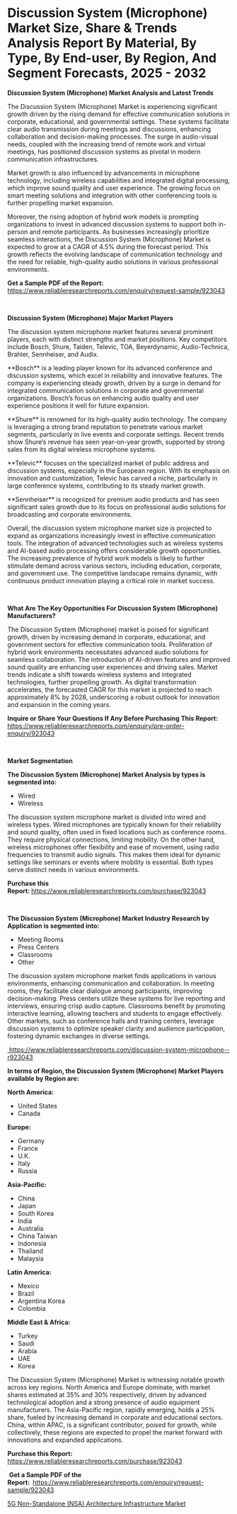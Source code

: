 <p><h1>Discussion System (Microphone) Market Size, Share & Trends Analysis Report By Material, By Type, By End-user, By Region, And Segment Forecasts, 2025 - 2032</h1></p><p><strong>Discussion System (Microphone) Market Analysis and Latest Trends</strong></p>
<p><p>The Discussion System (Microphone) Market is experiencing significant growth driven by the rising demand for effective communication solutions in corporate, educational, and governmental settings. These systems facilitate clear audio transmission during meetings and discussions, enhancing collaboration and decision-making processes. The surge in audio-visual needs, coupled with the increasing trend of remote work and virtual meetings, has positioned discussion systems as pivotal in modern communication infrastructures.</p><p>Market growth is also influenced by advancements in microphone technology, including wireless capabilities and integrated digital processing, which improve sound quality and user experience. The growing focus on smart meeting solutions and integration with other conferencing tools is further propelling market expansion.</p><p>Moreover, the rising adoption of hybrid work models is prompting organizations to invest in advanced discussion systems to support both in-person and remote participants. As businesses increasingly prioritize seamless interactions, the Discussion System (Microphone) Market is expected to grow at a CAGR of 4.5% during the forecast period. This growth reflects the evolving landscape of communication technology and the need for reliable, high-quality audio solutions in various professional environments.</p></p>
<p><strong>Get a Sample PDF of the Report:&nbsp;</strong> <a href="https://www.reliableresearchreports.com/enquiry/request-sample/923043?utm_campaign=2478&utm_medium=2&utm_source=Github&utm_content=ia&utm_term=15022025&utm_id=discussion-system-microphone">https://www.reliableresearchreports.com/enquiry/request-sample/923043</a></p>
<p>&nbsp;</p>
<p><strong>Discussion System (Microphone) Major Market Players</strong></p>
<p><p>The discussion system microphone market features several prominent players, each with distinct strengths and market positions. Key competitors include Bosch, Shure, Taiden, Televic, TOA, Beyerdynamic, Audio-Technica, Brahler, Sennheiser, and Audix.</p><p>**Bosch** is a leading player known for its advanced conference and discussion systems, which excel in reliability and innovative features. The company is experiencing steady growth, driven by a surge in demand for integrated communication solutions in corporate and governmental organizations. Bosch’s focus on enhancing audio quality and user experience positions it well for future expansion.</p><p>**Shure** is renowned for its high-quality audio technology. The company is leveraging a strong brand reputation to penetrate various market segments, particularly in live events and corporate settings. Recent trends show Shure’s revenue has seen year-on-year growth, supported by strong sales from its digital wireless microphone systems.</p><p>**Televic** focuses on the specialized market of public address and discussion systems, especially in the European region. With its emphasis on innovation and customization, Televic has carved a niche, particularly in large conference systems, contributing to its steady market growth.</p><p>**Sennheiser** is recognized for premium audio products and has seen significant sales growth due to its focus on professional audio solutions for broadcasting and corporate environments.</p><p>Overall, the discussion system microphone market size is projected to expand as organizations increasingly invest in effective communication tools. The integration of advanced technologies such as wireless systems and AI-based audio processing offers considerable growth opportunities. The increasing prevalence of hybrid work models is likely to further stimulate demand across various sectors, including education, corporate, and government use. The competitive landscape remains dynamic, with continuous product innovation playing a critical role in market success.</p></p>
<p>&nbsp;</p>
<p><strong>What Are The Key Opportunities For Discussion System (Microphone) Manufacturers?</strong></p>
<p><p>The Discussion System (Microphone) market is poised for significant growth, driven by increasing demand in corporate, educational, and government sectors for effective communication tools. Proliferation of hybrid work environments necessitates advanced audio solutions for seamless collaboration. The introduction of AI-driven features and improved sound quality are enhancing user experiences and driving sales. Market trends indicate a shift towards wireless systems and integrated technologies, further propelling growth. As digital transformation accelerates, the forecasted CAGR for this market is projected to reach approximately 8% by 2028, underscoring a robust outlook for innovation and expansion in the coming years.</p></p>
<p><strong>Inquire or Share Your Questions If Any Before Purchasing This Report:</strong> <a href="https://www.reliableresearchreports.com/enquiry/pre-order-enquiry/923043?utm_campaign=2478&utm_medium=2&utm_source=Github&utm_content=ia&utm_term=15022025&utm_id=discussion-system-microphone">https://www.reliableresearchreports.com/enquiry/pre-order-enquiry/923043</a></p>
<p>&nbsp;</p>
<p><strong>Market Segmentation</strong></p>
<p><strong>The Discussion System (Microphone) Market Analysis by types is segmented into:</strong></p>
<p><ul><li>Wired</li><li>Wireless</li></ul></p>
<p><p>The discussion system microphone market is divided into wired and wireless types. Wired microphones are typically known for their reliability and sound quality, often used in fixed locations such as conference rooms. They require physical connections, limiting mobility. On the other hand, wireless microphones offer flexibility and ease of movement, using radio frequencies to transmit audio signals. This makes them ideal for dynamic settings like seminars or events where mobility is essential. Both types serve distinct needs in various environments.</p></p>
<p><strong>Purchase this Report:&nbsp;</strong><a href="https://www.reliableresearchreports.com/purchase/923043?utm_campaign=2478&utm_medium=2&utm_source=Github&utm_content=ia&utm_term=15022025&utm_id=discussion-system-microphone">https://www.reliableresearchreports.com/purchase/923043</a></p>
<p>&nbsp;</p>
<p><strong>The Discussion System (Microphone) Market Industry Research by Application is segmented into:</strong></p>
<p><ul><li>Meeting Rooms</li><li>Press Centers</li><li>Classrooms</li><li>Other</li></ul></p>
<p><p>The discussion system microphone market finds applications in various environments, enhancing communication and collaboration. In meeting rooms, they facilitate clear dialogue among participants, improving decision-making. Press centers utilize these systems for live reporting and interviews, ensuring crisp audio capture. Classrooms benefit by promoting interactive learning, allowing teachers and students to engage effectively. Other markets, such as conference halls and training centers, leverage discussion systems to optimize speaker clarity and audience participation, fostering dynamic exchanges in diverse settings.</p></p>
<p><a href="https://www.reliableresearchreports.com/discussion-system-microphone--r923043?utm_campaign=2478&utm_medium=2&utm_source=Github&utm_content=ia&utm_term=15022025&utm_id=discussion-system-microphone">&nbsp;https://www.reliableresearchreports.com/discussion-system-microphone--r923043</a></p>
<p><strong>In terms of Region, the Discussion System (Microphone) Market Players available by Region are:</strong></p>
<p>
    <p> <strong> North America: </strong>
        <ul>
            <li>United States</li>
            <li>Canada</li>
        </ul>
        </p> 
    <p> <strong> Europe: </strong>
        <ul>
            <li>Germany</li>
            <li>France</li>
            <li>U.K.</li>
            <li>Italy</li>
            <li>Russia</li>
        </ul>
        </p> 
    <p> <strong> Asia-Pacific: </strong>
        <ul>
            <li>China</li>
            <li>Japan</li>
            <li>South Korea</li>
            <li>India</li>
            <li>Australia</li>
            <li>China Taiwan</li>
            <li>Indonesia</li>
            <li>Thailand</li>
            <li>Malaysia</li>
        </ul>
        </p> 
    <p> <strong> Latin America: </strong>
        <ul>
            <li>Mexico</li>
            <li>Brazil</li>
            <li>Argentina Korea</li>
            <li>Colombia</li>
        </ul>
        </p> 
    <p> <strong> Middle East & Africa: </strong>
        <ul>
            <li>Turkey</li>
            <li>Saudi</li>
            <li>Arabia</li>
            <li>UAE</li>
            <li>Korea</li>
        </ul>
    </p>
    </p>
<p><p>The Discussion System (Microphone) Market is witnessing notable growth across key regions. North America and Europe dominate, with market shares estimated at 35% and 30% respectively, driven by advanced technological adoption and a strong presence of audio equipment manufacturers. The Asia-Pacific region, rapidly emerging, holds a 25% share, fueled by increasing demand in corporate and educational sectors. China, within APAC, is a significant contributor, poised for growth, while collectively, these regions are expected to propel the market forward with innovations and expanded applications.</p></p>
<p><strong>Purchase this Report: </strong><a href="https://www.reliableresearchreports.com/purchase/923043?utm_campaign=2478&utm_medium=2&utm_source=Github&utm_content=ia&utm_term=15022025&utm_id=discussion-system-microphone">https://www.reliableresearchreports.com/purchase/923043</a></p>
<p>&nbsp;<strong>Get a Sample PDF of the Report:&nbsp;&nbsp;</strong><a href="https://www.reliableresearchreports.com/enquiry/request-sample/923043?utm_campaign=2478&utm_medium=2&utm_source=Github&utm_content=ia&utm_term=15022025&utm_id=discussion-system-microphone">https://www.reliableresearchreports.com/enquiry/request-sample/923043</a></p>
<p><strong></strong></p>
<p><p><a href="https://github.com/xanaanenkaly/Market-Research-Report-List-1/blob/main/5g-non-standalone-nsa-architecture-infrastructure-market.md?utm_campaign=2478&utm_medium=2&utm_source=Github&utm_content=ia&utm_term=15022025&utm_id=discussion-system-microphone">5G Non-Standalone (NSA) Architecture Infrastructure Market</a></p></p>